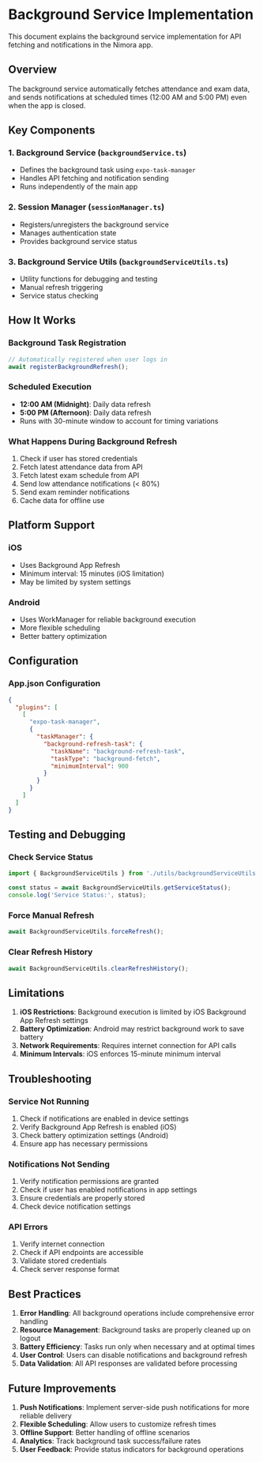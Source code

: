 # Background Service Implementation

This document explains the background service implementation for API fetching and notifications in the Nimora app.

## Overview

The background service automatically fetches attendance and exam data, and sends notifications at scheduled times (12:00 AM and 5:00 PM) even when the app is closed.

## Key Components

### 1. Background Service (`backgroundService.ts`)
- Defines the background task using `expo-task-manager`
- Handles API fetching and notification sending
- Runs independently of the main app

### 2. Session Manager (`sessionManager.ts`)
- Registers/unregisters the background service
- Manages authentication state
- Provides background service status

### 3. Background Service Utils (`backgroundServiceUtils.ts`)
- Utility functions for debugging and testing
- Manual refresh triggering
- Service status checking

## How It Works

### Background Task Registration
```typescript
// Automatically registered when user logs in
await registerBackgroundRefresh();
```

### Scheduled Execution
- **12:00 AM (Midnight)**: Daily data refresh
- **5:00 PM (Afternoon)**: Daily data refresh
- Runs with 30-minute window to account for timing variations

### What Happens During Background Refresh
1. Check if user has stored credentials
2. Fetch latest attendance data from API
3. Fetch latest exam schedule from API
4. Send low attendance notifications (< 80%)
5. Send exam reminder notifications
6. Cache data for offline use

## Platform Support

### iOS
- Uses Background App Refresh
- Minimum interval: 15 minutes (iOS limitation)
- May be limited by system settings

### Android
- Uses WorkManager for reliable background execution
- More flexible scheduling
- Better battery optimization

## Configuration

### App.json Configuration
```json
{
  "plugins": [
    [
      "expo-task-manager",
      {
        "taskManager": {
          "background-refresh-task": {
            "taskName": "background-refresh-task",
            "taskType": "background-fetch",
            "minimumInterval": 900
          }
        }
      }
    ]
  ]
}
```

## Testing and Debugging

### Check Service Status
```typescript
import { BackgroundServiceUtils } from './utils/backgroundServiceUtils';

const status = await BackgroundServiceUtils.getServiceStatus();
console.log('Service Status:', status);
```

### Force Manual Refresh
```typescript
await BackgroundServiceUtils.forceRefresh();
```

### Clear Refresh History
```typescript
await BackgroundServiceUtils.clearRefreshHistory();
```

## Limitations

1. **iOS Restrictions**: Background execution is limited by iOS Background App Refresh settings
2. **Battery Optimization**: Android may restrict background work to save battery
3. **Network Requirements**: Requires internet connection for API calls
4. **Minimum Intervals**: iOS enforces 15-minute minimum interval

## Troubleshooting

### Service Not Running
1. Check if notifications are enabled in device settings
2. Verify Background App Refresh is enabled (iOS)
3. Check battery optimization settings (Android)
4. Ensure app has necessary permissions

### Notifications Not Sending
1. Verify notification permissions are granted
2. Check if user has enabled notifications in app settings
3. Ensure credentials are properly stored
4. Check device notification settings

### API Errors
1. Verify internet connection
2. Check if API endpoints are accessible
3. Validate stored credentials
4. Check server response format

## Best Practices

1. **Error Handling**: All background operations include comprehensive error handling
2. **Resource Management**: Background tasks are properly cleaned up on logout
3. **Battery Efficiency**: Tasks run only when necessary and at optimal times
4. **User Control**: Users can disable notifications and background refresh
5. **Data Validation**: All API responses are validated before processing

## Future Improvements

1. **Push Notifications**: Implement server-side push notifications for more reliable delivery
2. **Flexible Scheduling**: Allow users to customize refresh times
3. **Offline Support**: Better handling of offline scenarios
4. **Analytics**: Track background task success/failure rates
5. **User Feedback**: Provide status indicators for background operations